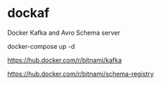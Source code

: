 # dockaf
Docker Kafka and Avro Schema server

docker-compose up -d

https://hub.docker.com/r/bitnami/kafka

https://hub.docker.com/r/bitnami/schema-registry
